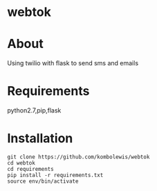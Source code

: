 # webtok

# About 
<p> Using twilio with flask to send sms and emails </p>


# Requirements
<p>python2.7,pip,flask </p>


# Installation

```
git clone https://github.com/kombolewis/webtok
cd webtok
cd requirements
pip install -r requirements.txt 
source env/bin/activate

```
